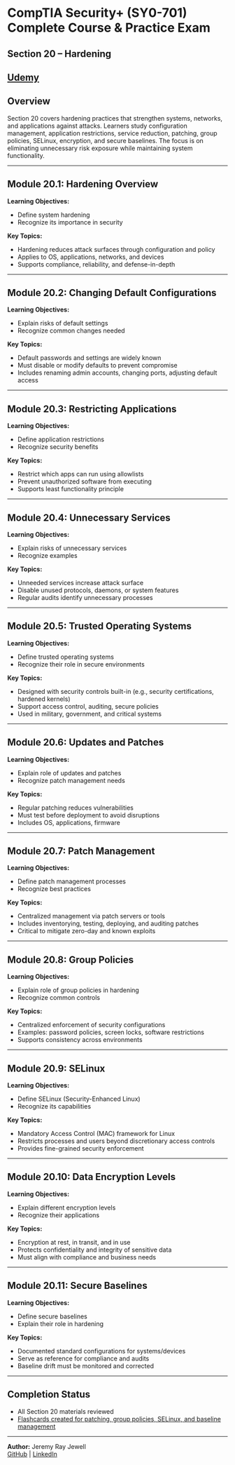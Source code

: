 # CompTIA Security+ (SY0-701) Complete Course & Practice Exam  
## Section 20 – Hardening  

[Udemy](https://www.udemy.com/course/securityplus/)  
---

## Overview  
Section 20 covers hardening practices that strengthen systems, networks, and applications against attacks. Learners study configuration management, application restrictions, service reduction, patching, group policies, SELinux, encryption, and secure baselines. The focus is on eliminating unnecessary risk exposure while maintaining system functionality.  

---

## Module 20.1: Hardening Overview  
**Learning Objectives:**  
- Define system hardening  
- Recognize its importance in security  

**Key Topics:**  
- Hardening reduces attack surfaces through configuration and policy  
- Applies to OS, applications, networks, and devices  
- Supports compliance, reliability, and defense-in-depth  

---

## Module 20.2: Changing Default Configurations  
**Learning Objectives:**  
- Explain risks of default settings  
- Recognize common changes needed  

**Key Topics:**  
- Default passwords and settings are widely known  
- Must disable or modify defaults to prevent compromise  
- Includes renaming admin accounts, changing ports, adjusting default access  

---

## Module 20.3: Restricting Applications  
**Learning Objectives:**  
- Define application restrictions  
- Recognize security benefits  

**Key Topics:**  
- Restrict which apps can run using allowlists  
- Prevent unauthorized software from executing  
- Supports least functionality principle  

---

## Module 20.4: Unnecessary Services  
**Learning Objectives:**  
- Explain risks of unnecessary services  
- Recognize examples  

**Key Topics:**  
- Unneeded services increase attack surface  
- Disable unused protocols, daemons, or system features  
- Regular audits identify unnecessary processes  

---

## Module 20.5: Trusted Operating Systems  
**Learning Objectives:**  
- Define trusted operating systems  
- Recognize their role in secure environments  

**Key Topics:**  
- Designed with security controls built-in (e.g., security certifications, hardened kernels)  
- Support access control, auditing, secure policies  
- Used in military, government, and critical systems  

---

## Module 20.6: Updates and Patches  
**Learning Objectives:**  
- Explain role of updates and patches  
- Recognize patch management needs  

**Key Topics:**  
- Regular patching reduces vulnerabilities  
- Must test before deployment to avoid disruptions  
- Includes OS, applications, firmware  

---

## Module 20.7: Patch Management  
**Learning Objectives:**  
- Define patch management processes  
- Recognize best practices  

**Key Topics:**  
- Centralized management via patch servers or tools  
- Includes inventorying, testing, deploying, and auditing patches  
- Critical to mitigate zero-day and known exploits  

---

## Module 20.8: Group Policies  
**Learning Objectives:**  
- Explain role of group policies in hardening  
- Recognize common controls  

**Key Topics:**  
- Centralized enforcement of security configurations  
- Examples: password policies, screen locks, software restrictions  
- Supports consistency across environments  

---

## Module 20.9: SELinux  
**Learning Objectives:**  
- Define SELinux (Security-Enhanced Linux)  
- Recognize its capabilities  

**Key Topics:**  
- Mandatory Access Control (MAC) framework for Linux  
- Restricts processes and users beyond discretionary access controls  
- Provides fine-grained security enforcement  

---

## Module 20.10: Data Encryption Levels  
**Learning Objectives:**  
- Explain different encryption levels  
- Recognize their applications  

**Key Topics:**  
- Encryption at rest, in transit, and in use  
- Protects confidentiality and integrity of sensitive data  
- Must align with compliance and business needs  

---

## Module 20.11: Secure Baselines  
**Learning Objectives:**  
- Define secure baselines  
- Explain their role in hardening  

**Key Topics:**  
- Documented standard configurations for systems/devices  
- Serve as reference for compliance and audits  
- Baseline drift must be monitored and corrected  

---

## Completion Status  
- All Section 20 materials reviewed  
- [Flashcards created for patching, group policies, SELinux, and baseline management](https://jeremyrayjewell.neocities.org/security-plus-dion#deck=20)   

---

**Author:** Jeremy Ray Jewell  
[GitHub](https://github.com/jeremyrayjewell) | [LinkedIn](https://www.linkedin.com/in/jeremyrayjewell)  
